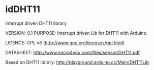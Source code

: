 idDHT11
=======

Interrupt driven DHT11 library

VERSION:   0.1
PURPOSE: 	Interrupt driven Lib for DHT11 with Arduino.

LICENCE:	GPL v3 (http://www.gnu.org/licenses/gpl.html)

DATASHEET: http://www.micro4you.com/files/sensor/DHT11.pdf
	
Based on DHT11 library: http://playground.arduino.cc/Main/DHT11Lib
